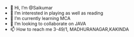 - 👋 Hi, I’m @Saikumar
- 👀 I’m interested in playing as well as reading
- 🌱 I’m currently learning MCA
- 💞️ I’m looking to collaborate on JAVA
- 📫 How to reach me 3-49/1, MADHURANAGAR,KAKINDA

<!---
Saikumar886/Saikumar886 is a ✨ special ✨ repository because its `README.md` (this file) appears on your GitHub profile.
You can click the Preview link to take a look at your changes.
--->
